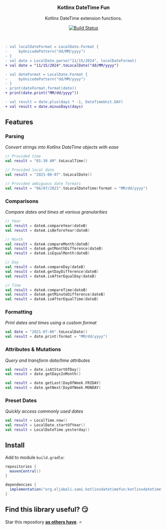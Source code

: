 <h3 align="center"><strong>Kotlinx DateTime Fun</strong></h3>
<p align="center">Kotlinx DateTime extension functions.</p>
<p align="center">
  <a href="https://github.com/seljabali/kotlinx-datetime-fun/actions?query=branch%3Amain"><img alt="Build Status" src="https://github.com/seljabali/kotlinx-datetime-fun/actions/workflows/main.yml/badge.svg"/></a>
</p> <br>

```diff
- val localDateFormat = LocalDate.Format {
-     byUnicodePattern("dd/MM/yyyy")
- }
- val date = LocalDate.parse("11/15/2024", localDateFormat)
+ val date = "11/15/2024".toLocalDate("dd/MM/yyyy")

- val dateFormat = LocalDate.Format {
-     byUnicodePattern("dd/MM/yyyy")
- }
- print(dateFormat.format(date))
+ print(date.print("MM/dd/yyyy"))

- val result = date.plus(days * -1, DateTimeUnit.DAY)
+ val result = date.minusDays(days)
```

## Features
### Parsing
_Convert strings into Kotlinx DateTime objects with ease_
```kotlin
// Provided time
val result = "01:30 AM".toLocalTime()

// Provided local date
val result = "2021-06-07".toLocalDate()

// Provided ambiguous date formats
val result = "06/07/2021".toLocalDateTime(format = "MM/dd/yyyy")
```

### Comparisons
_Compare dates and times at various granularities_
```kotlin
// Year
val result = dateA.compareYear(dateB)
val result = dateA.isBeforeYear(dateB)

// Month
val result = dateA.compareMonth(dateB)
val result = dateA.getMonthDifference(dateB)
val result = dateA.isEqualMonth(dateB)

// Day
val result = dateA.compareDay(dateB)
val result = dateA.getDayDifference(dateB)
val result = dateA.isAfterEqualDay(dateB)

// Time
val result = dateA.compareTime(dateB)
val result = dateA.getMinuteDifference(dateB)
val result = dateA.isAfterEqualTime(dateB)
```

### Formatting
_Print dates and times using a custom format_
```kotlin
val date = "2021-07-06".toLocalDate()
val result = date.print(format = "MM/dd/yyyy")
```

### Attributes & Mutations
_Query and transform date/time attributes_
```kotlin
val result = date.isAtStartOfDay()
val result = date.getDaysInMonth()

val result = date.getLast(DayOfWeek.FRIDAY)
val result = date.getNext(DayOfWeek.MONDAY)
```

### Preset Dates
_Quickly access commonly used dates_
```kotlin
val result = LocalTime.now()
val result = LocalDate.startOfYear()
val result = LocalDateTime.yesterday()
```

## Install
Add to module `build.gradle`:
```gradle
repositories {
  mavenCentral()
}

dependencies {
  implementation("org.eljabali.sami.kotlinxdatetimefun:kotlinxdatetimefun:0.0.1")
}  
```

</details>

## Find this library useful? 😏
Star this repository __[as others have](https://github.com/seljabali/kotlinx-datetime-fun/stargazers)__. ⭐️ <br>
